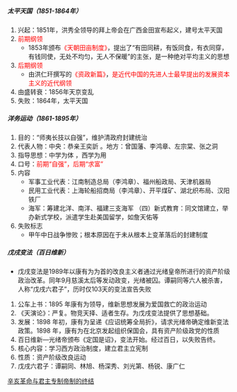 ##### 太平天国（1851-1864年）

1. 兴起：1851年，洪秀全领导的拜上帝会在广西金田宣布起义，建号太平天国
2. <font color=red>前期纲领</font>
   - 1853年颁布<font color=red>《天朝田亩制度》</font>，提出了“有田同耕，有饭同食，有衣同穿，有钱同使，无处不均匀，无人不保暖”的主张，是一种绝对平均主义的思想
3. <font color=red>后期纲领</font>
   - 由洪仁玕撰写的<font color=red>《资政新篇》</font>，<font color=red>是近代中国的先进人士最早提出的发展资本主义的近代纲领</font>
4. 由盛转衰：1856年天京变乱
5. 失败：1864年，太平天国

##### 洋务运动（1861-1895年）

1. 目的：“师夷长技以自强”，维护清政府封建统治
2. 代表人物：中央：恭亲王奕訢 。地方：曾国藩、李鸿章、左宗棠、张之洞
3. 指导思想：中学为体 ，西学为用
4. 口号：<font color=red>前期“自强”，后期“求富”</font>
5. 内容
   - 军事工业代表：江南制造总局（李鸿章）、福州船政局、天津机器局
   - 民用工业代表：上海轮船招商局（李鸿章）、开平煤矿、湖北织布局、汉阳铁厂
   - 海军：筹建北洋、南洋、福建三支海军
   （四）新式教育：同文馆建立，举办新式学校，派遣学生赴美国留学，如詹天佑等
6. 失败标志
   - 甲午中日战争惨败；根本原因在于未从根本上变革落后的封建制度

##### 戊戌变法（百日维新）

- 戊戌变法是1989年以康有为为首的改良主义者通过光绪皇帝所进行的资产阶级政治改革。同年9月慈溪太后等发动政变，光绪被囚。谭嗣同等六人被杀害，人称“戊戌六君子”，历时仅103天的变法宣告失败

1. 公车上书：1895 年康有为领导，维新思想发展为爱国救亡的政治运动
2. 《天演论》：严复。物竞天择、适者生存。为戊戌变法提供了思想基础。
3. 发展：1898 年初，康有为呈递《应诏统筹全局折》，请求光绪帝确定维新变法政策。1898 年，康有为在北京发起组织保国会，具有资产阶级政党的性质
4. 百日维新—光绪帝颁布《定国是诏》，变法开始。经过百日，以失败告终。 
5. 核心内容：学习西方政治制度，建立君主立宪制
6. 性质：资产阶级改良运动
7. 戊戌六君子：谭嗣同、林旭、杨深秀、刘光第、杨锐、康广仁

[辛亥革命与君主专制帝制的终结](lsrw/zgjds/xhgmyjzzzdzdzj)